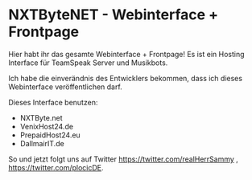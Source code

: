 # NXTByteNET - Webinterface + Frontpage

Hier habt ihr das gesamte Webinterface + Frontpage!
Es ist ein Hosting Interface für TeamSpeak Server und Musikbots.


Ich habe die einverändnis des Entwicklers bekommen, dass ich dieses Webinterface veröffentlichen darf.

Dieses Interface benutzen:
- NXTByte.net
- VenixHost24.de
- PrepaidHost24.eu
- DallmairIT.de

So und jetzt folgt uns auf Twitter https://twitter.com/realHerrSammy , https://twitter.com/plocicDE.
